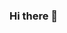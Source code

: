### Hi there 👋

<!--
**montaigne23/montaigne23** is a ✨ _special_ ✨ repository because its `README.md` (this file) appears on your GitHub profile.

custom module for Odoo14, Odoo15
